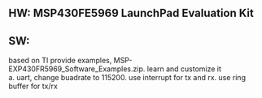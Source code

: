 ## HW: MSP430FE5969 LaunchPad Evaluation Kit
## SW:    
based on TI provide examples, MSP-EXP430FR5969_Software_Examples.zip. learn and customize it    
a. uart, change buadrate to 115200. use interrupt for tx and rx. use ring buffer for tx/rx
